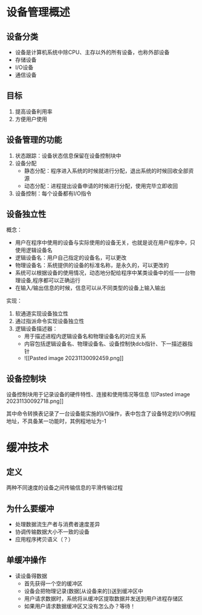 # 设备管理概述
## 设备分类
- 设备是计算机系统中除CPU、主存以外的所有设备，也称外部设备
- 存储设备
- I/O设备
- 通信设备

## 目标
1. 提高设备利用率
2. 方便用户使用

## 设备管理的功能
1. 状态跟踪：设备状态信息保留在设备控制块中
2. 设备分配
	- 静态分配：程序进⼊系统的时候就进⾏分配，退出系统的时候回收全部资源
	- 动态分配：进程提出设备申请的时候进行分配，使⽤完毕⽴即收回
3. 设备控制：每个设备都有I/O指令

## 设备独立性
概念：
- ⽤户在程序中使⽤的设备与实际使⽤的设备⽆关，也就是说在⽤户程序中，只使⽤逻辑设备名
- 逻辑设备名：⽤户⾃⼰指定的设备名，可以更改
- 物理设备名：系统提供的设备的标准名称，是永久的，可以更改的
- 系统可以根据设备的使⽤情况，动态地分配给程序中某类设备中的任⼀⼀台物理设备,程序都可以正确运⾏
- 在输⼊/输出信息的时候，信息可以从不同类型的设备上输⼊输出

实现：
1. 软通道实现设备独立性
2. 通过指派命令实现设备独立性
3. 逻辑设备描述器：
	- 用于描述进程内逻辑设备名和物理设备名的对应关系
	- 内容包括逻辑设备名、物理设备名、设备控制快dcb指针、下一描述器指针
	- ![[Pasted image 20231130092459.png]]

## 设备控制块
设备控制块用于记录设备的硬件特性、连接和使用情况等信息
![[Pasted image 20231130092718.png]]

其中命令转换表记录了一台设备能实施的I/O操作，表中包含了设备特定的I/O例程地址，不具备某一功能时，其例程地址为-1

# 缓冲技术
## 定义
两种不同速度的设备之间传输信息的平滑传输过程

## 为什么要缓冲
- 处理数据流⽣产者与消费者速度差异 
- 协调传输数据⼤⼩不⼀致的设备 
- 应⽤程序拷⻉语义（？）

## 单缓冲操作
- 读设备得数据
	- ⾸先获得⼀个空的缓冲区
	- 设备会把物理记录(数据\[从设备来的])送到缓冲区中
	- ⽤户请求数据时，系统将从缓冲区提取数据并发送到⽤户进程存储区
	- 如果⽤户请求数据缓冲区⼜没有怎么办？等待！
	

